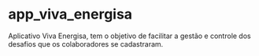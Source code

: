 # app_viva_energisa
Aplicativo Viva Energisa, tem o objetivo de facilitar a gestão e controle dos desafios que os colaboradores se cadastraram.
